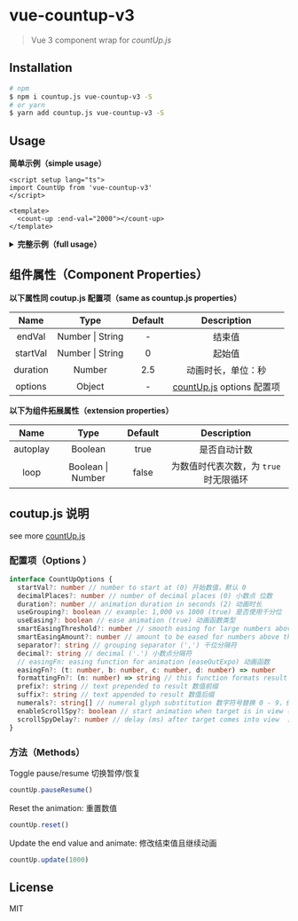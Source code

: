 # vue-countup-v3

>  Vue 3 component wrap for *countUp.js*

## Installation

```bash
# npm
$ npm i countup.js vue-countup-v3 -S
# or yarn
$ yarn add countup.js vue-countup-v3 -S
```

## Usage

**简单示例（simple usage）**

```vue
<script setup lang="ts">
import CountUp from 'vue-countup-v3'
</script>

<template>
  <count-up :end-val="2000"></count-up>
</template>
```

<details>
<summary><strong>完整示例（full usage）</strong></summary>

```html
<script setup lang="ts">
  import CountUp from 'vue-countup-v3'
  import type { CountUp as ICountUp } from 'countup.js'
  // coutup.js options
  const options = {
    decimalPlaces: 2
    // ...
  }
  const onInit = (countup: ICountUp) => {
    console.log('init', countup)
  }
  const onFinished = () => {
    console.log('finished')
  }
</script>

<template>
  <count-up
    :end-val="2000"
    :duration="3"
    :loop="2"
    :options="options"
    @init="onInit"
    @finished="onFinished"></count-up>
</template>
```

</details>

## 组件属性（Component Properties）

**以下属性同 coutup.js 配置项（same as countup.js properties）**

|   Name   |       Type       | Default |                             Description                              |
| :------: | :--------------: | :-----: | :------------------------------------------------------------------: |
|  endVal  | Number \| String |    -    |                                结束值                                |
| startVal | Number \| String |    0    |                                起始值                                |
| duration |      Number      |   2.5   |                          动画时长，单位：秒                          |
| options  |      Object      |    -    | [countUp.js](https://github.com/inorganik/countUp.js) options 配置项 |

**以下为组件拓展属性（extension properties）**

|   Name   |       Type        | Default |              Description               |
| :------: | :---------------: | :-----: | :------------------------------------: |
| autoplay |      Boolean      |  true   |              是否自动计数              |
|   loop   | Boolean \| Number |  false  | 为数值时代表次数，为 `true` 时无限循环 |

## coutup.js 说明

see more [countUp.js](https://github.com/inorganik/countUp.js)

### 配置项（**Options** ）

```typescript
interface CountUpOptions {
  startVal?: number // number to start at (0) 开始数值，默认 0
  decimalPlaces?: number // number of decimal places (0) 小数点 位数
  duration?: number // animation duration in seconds (2) 动画时长
  useGrouping?: boolean // example: 1,000 vs 1000 (true) 是否使用千分位
  useEasing?: boolean // ease animation (true) 动画函数类型
  smartEasingThreshold?: number // smooth easing for large numbers above this if useEasing (999)
  smartEasingAmount?: number // amount to be eased for numbers above threshold (333)
  separator?: string // grouping separator (',') 千位分隔符
  decimal?: string // decimal ('.') 小数点分隔符
  // easingFn: easing function for animation (easeOutExpo) 动画函数
  easingFn?: (t: number, b: number, c: number, d: number) => number
  formattingFn?: (n: number) => string // this function formats result 格式化结果
  prefix?: string // text prepended to result 数值前缀
  suffix?: string // text appended to result 数值后缀
  numerals?: string[] // numeral glyph substitution 数字符号替换 0 - 9，例如替换为 [a,b,c,d,e,f,g,h,i,j]
  enableScrollSpy?: boolean // start animation when target is in view 在可视范围内才开始动画
  scrollSpyDelay?: number // delay (ms) after target comes into view  目标进入可视范围内后的延迟时间(毫秒)
}
```

### **方法（Methods）**

Toggle pause/resume 切换暂停/恢复

```js
countUp.pauseResume()
```

Reset the animation: 重置数值

```js
countUp.reset()
```

Update the end value and animate: 修改结束值且继续动画

```js
countUp.update(1000)
```

## License

MIT
